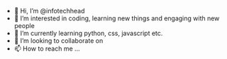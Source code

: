 - 👋 Hi, I’m @infotechhead
- 👀 I’m interested in coding, learning new things and engaging with new people
- 🌱 I’m currently learning python, css, javascript etc.
- 💞️ I’m looking to collaborate on 
- 📫 How to reach me ...

<!---
infotechhead/infotechhead is a ✨ special ✨ repository because its `README.md` (this file) appears on your GitHub profile.
You can click the Preview link to take a look at your changes.
--->
